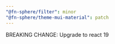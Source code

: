 ```yaml
---
"@fn-sphere/filter": minor
"@fn-sphere/theme-mui-material": patch
---
```


BREAKING CHANGE: Upgrade to react 19

